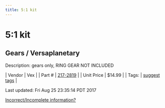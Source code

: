 ```yaml
---
title: 5:1 kit
---
```


# 5:1 kit
## Gears / Versaplanetary
Description: 	gears only, RING GEAR NOT INCLUDED 

| Vendor | Vex | 
| Part # | [217-2819](http://www.vexrobotics.com/versaplanetary.html) | 
| Unit Price | $14.99 | 
| Tags: | [suggest tags](https://docs.google.com/forms/d/e/1FAIpQLSeWyY8v3RgOty-MyWmh9U0iivNYN_molChYyS-0U-o-kOAv_g/viewform) | 

Last updated: Fri Aug 25 23:35:14 PDT 2017

 [Incorrect/Incomplete information?](https://docs.google.com/forms/d/e/1FAIpQLSeWyY8v3RgOty-MyWmh9U0iivNYN_molChYyS-0U-o-kOAv_g/viewform)